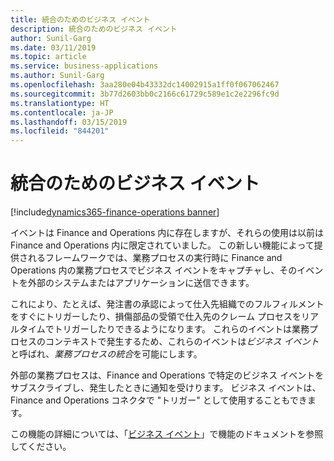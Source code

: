 ```yaml
---
title: 統合のためのビジネス イベント
description: 統合のためのビジネス イベント
author: Sunil-Garg
ms.date: 03/11/2019
ms.topic: article
ms.service: business-applications
ms.author: Sunil-Garg
ms.openlocfilehash: 3aa280e04b43332dc14002915a1ff0f067062467
ms.sourcegitcommit: 3b77d2603bb0c2166c61729c589e1c2e2296fc9d
ms.translationtype: HT
ms.contentlocale: ja-JP
ms.lasthandoff: 03/15/2019
ms.locfileid: "844201"
---
```

#  <a name="business-events-for-integrations"></a>統合のためのビジネス イベント  
[!include[dynamics365-finance-operations banner](../includes/dynamics365-finance-operations.md)]





イベントは Finance and Operations 内に存在しますが、それらの使用は以前は Finance and Operations 内に限定されていました。 この新しい機能によって提供されるフレームワークでは、業務プロセスの実行時に Finance and Operations 内の業務プロセスでビジネス イベントをキャプチャし、そのイベントを外部のシステムまたはアプリケーションに送信できます。

これにより、たとえば、発注書の承認によって仕入先組織でのフルフィルメントをすぐにトリガーしたり、損傷部品の受領で仕入先のクレーム プロセスをリアルタイムでトリガーしたりできるようになります。 これらのイベントは業務プロセスのコンテキストで発生するため、これらのイベントは*ビジネス イベント*と呼ばれ、*業務プロセスの統合*を可能にします。

外部の業務プロセスは、Finance and Operations で特定のビジネス イベントをサブスクライブし、発生したときに通知を受けります。 ビジネス イベントは、Finance and Operations コネクタで "トリガー" として使用することもできます。

この機能の詳細については、「[ビジネス イベント](https://docs.microsoft.com/dynamics365/unified-operations/dev-itpro/business-events/home-page)」で機能のドキュメントを参照してください。

